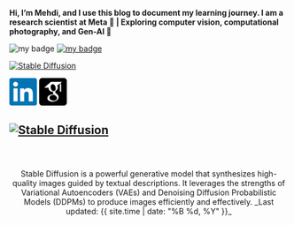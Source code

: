  
**Hi, I’m Mehdi, and I use this blog to document my learning journey. 
 I am a research scientist at Meta 🧠 | Exploring computer vision, computational photography, and Gen-AI 🚀**

![my badge](https://badgen.net/badge/Mehdi_seyfi/red?icon=twitter)
[![my badge](https://badgen.net/badge/StableDiffusion/s/blue?icon=github)](posts/StableDiffusion.md)

[![Stable Diffusion](https://badgen.net/badge/icon/stable%20diffusion?icon=github&label)](posts/StableDiffusion.md)


[<img src="images/LinkedIn_logo_initials.png"  width="50" height="50">](https://www.linkedin.com/in/mehdi-seyfi-38189220/)   [<img src="images/googlescholar.png"  width="50" height="50">](https://scholar.google.ca/citations?user=6l0PmOEAAAAJ&hl=en)


## [![Stable Diffusion](https://img.shields.io/badge/stable_diffusion-grey?style=for-the-badge&logo=github)](posts/StableDiffusion.md)
<div style="background-color:rgba(246, 245, 250, 0.0470588); text-align:center; vertical-align: left; padding:40px 0;">
Stable Diffusion is a powerful generative model that synthesizes high-quality images guided by textual descriptions. It leverages the strengths of Variational Autoencoders (VAEs) and Denoising Diffusion Probabilistic Models (DDPMs) to produce images efficiently and effectively.
_Last updated: {{ site.time | date: "%B %d, %Y" }}_
</div>


